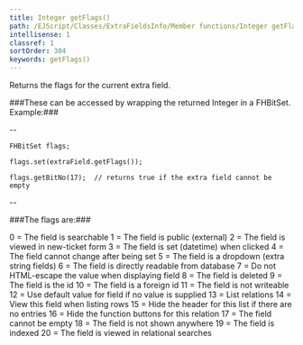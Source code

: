 ```yaml
---
title: Integer getFlags()
path: /EJScript/Classes/ExtraFieldsInfo/Member functions/Integer getFlags()
intellisense: 1
classref: 1
sortOrder: 304
keywords: getFlags()
---
```


Returns the flags for the current extra field.



###These can be accessed by wrapping the returned Integer in a FHBitSet. Example:###

--

    FHBitSet flags;
    
    flags.set(extraField.getFlags());
    
    flags.getBitNo(17);  // returns true if the extra field cannot be empty

--



###The flags are:###

0  = The field is searchable
1  = The field is public (external)
2  = The field is viewed in new-ticket form
3  = The field is set (datetime) when clicked
4  = The field cannot change after being set
5  = The field is a dropdown (extra string fields)
6  = The field is directly readable from database
7  = Do not HTML-escape the value when displaying field
8  = The field is deleted
9  = The field is the id
10 = The field is a foreign id
11 = The field is not writeable
12 = Use default value for field if no value is supplied
13 = List relations
14 = View this field when listing rows
15 = Hide the header for this list if there are no entries
16 = Hide the function buttons for this relation
17 = The field cannot be empty
18 = The field is not shown anywhere
19 = The field is indexed
20 = The field is viewed in relational searches


